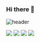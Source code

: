 ### Hi there 👋

![header](https://capsule-render.vercel.app/api?type=slice&color=A3DCBE&height=300&section=header&text=EthanChae&fontSize=90)

<img src="https://img.shields.io/badge/Java-007396?style=plastic&logo=Java&logoColor=white&color=red"/>   <img src="https://img.shields.io/badge/Android-3DDC84?style=plastic&logo=Android&logoColor=white"/>   <img src="https://img.shields.io/badge/Android Studio-3DDC84?style=plastic&logo=androidstudio&logoColor=white&color=blue"/>   <img src="https://img.shields.io/badge/InteliJ-000000?style=plastic&logo=InteliJ&logoColor=white&color=yellow"/>

<!--
**ethanchaee/ethanchaee** is a ✨ _special_ ✨ repository because its `README.md` (this file) appears on your GitHub profile.

Here are some ideas to get you started:

- 🔭 I’m currently working on ...
- 🌱 I’m currently learning ...
- 👯 I’m looking to collaborate on ...
- 🤔 I’m looking for help with ...
- 💬 Ask me about ...
- 📫 How to reach me: ...
- 😄 Pronouns: ...
- ⚡ Fun fact: ...
-->

